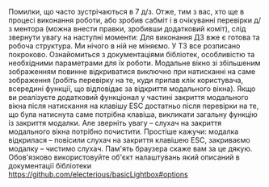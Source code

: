 Помилки, що часто зустрічаються в 7 д/з.
Отже, тим з вас, хто ще в процесі виконання роботи, або зробив сабміт і в очікуванні перевірки д/з ментора (можна внести правки, зробивши додатковий коміт), слід звернути увагу на наступні моменти:
Для виконання ДЗ вже є готова та робоча структура. Ми нічого в ній не міняємо.
У ТЗ все розписано покроково.
Ознайомиться з документаціями бібліотек, особливістю та необхідними параметрами для їх роботи.
Модальне вікно зі збільшеним зображенням повинне відкриватися виключно при натисканні на саме зображення (робіть перевірку на те, куди припав клік користувача, всередині функції, що відповідає за відкриття модального вікна).
Якщо ви реалізуєте додатковий функціонал у частині закриття модального вікна після натискання на клавішу ESC достатньо після перевірки на те, що була натиснута саме потрібна клавіша, викликати загальну функцію із закриття модалки. Але зверніть увагу – слухач на закриття модального вікна потрібно почистити. Простіше кажучи: модалка відкрилася – повісили слухач на закриття клавішею ESC, закриваємо модалку – чистимо слухач. Пам'ять браузера скаже вам за це дякую.
Обов'язково використовуйте об'єкт налаштувань який описаний в документації бібліотеки https://github.com/electerious/basicLightbox#options